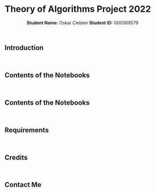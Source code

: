 # Theory of Algorithms Project 2022

<p align="center">
    <strong>Student Name:</strong> Oskar Ciebien   <strong>Student ID:</strong> G00369579
</p>

<br>

## Introduction

<br>

## Contents of the Notebooks

<br>

## Contents of the Notebooks

<br>

## Requirements

<br>

## Credits

<br>

## Contact Me
